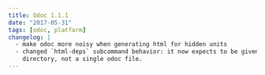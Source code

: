 ```yaml
---
title: Odoc 1.1.1
date: "2017-05-31"
tags: [odoc, platform]
changelog: |
  - make odoc more noisy when generating html for hidden units
  - changed `html-deps` subcommand behavior: it now expects to be given a
    directory, not a single odoc file.
---
```


